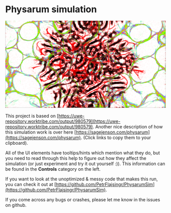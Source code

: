 # Physarum simulation

![](imgs/intro.png)

This project is based on [https://uwe-repository.worktribe.com/output/980579](https://uwe-repository.worktribe.com/output/980579). Another nice description of how this simulation work is over here [https://sagejenson.com/physarum](https://sagejenson.com/physarum). (Click links to copy them to your clipboard).

All of the UI elements have tooltips/hints which mention what they do, but you need to read through this help to figure out how they affect the simulation (or just experiment and try it out yourself :)). This information can be found in the **Controls** category on the left.

If you want to look at the unoptimized & messy code that makes this run, you can check it out at [https://github.com/PetrFlajsingr/PhysarumSim](https://github.com/PetrFlajsingr/PhysarumSim).

If you come across any bugs or crashes, please let me know in the issues on github.